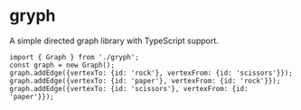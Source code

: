 # gryph

A simple directed graph library with TypeScript support.

```JS
import { Graph } from './gryph';
const graph = new Graph();
graph.addEdge({vertexTo: {id: 'rock'}, vertexFrom: {id: 'scissors'}});
graph.addEdge({vertexTo: {id: 'paper'}, vertexFrom: {id: 'rock'}});
graph.addEdge({vertexTo: {id: 'scissors'}, vertexFrom: {id: 'paper'}});
```

